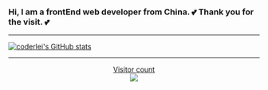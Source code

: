 ### Hi, I am a frontEnd web developer from China. 💕 Thank you for the visit.  💕
---

[![coderlei's GitHub stats](https://github-readme-stats.vercel.app/api?hide=stars&username=acmenlei&count_private=true&show_icons=true&&bg_color=30,40941c,cb1597&title_color=fff&text_color=fff&icon_color=fc0)](https://github.com/acmenlei/github-readme-stats)

---

<a href="#">
<p align="center"> Visitor count<br> <img src="https://profile-counter.glitch.me/acmenlei/count.svg" /></p>
</a>
